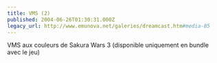 ```yaml
---
title: VMS (2)
published: 2004-06-26T01:30:31.000Z
legacy_url: http://www.emunova.net/galeries/dreamcast.htm#media-85
---
```

VMS aux couleurs de Sakura Wars 3 (disponible uniquement en bundle avec le jeu)
